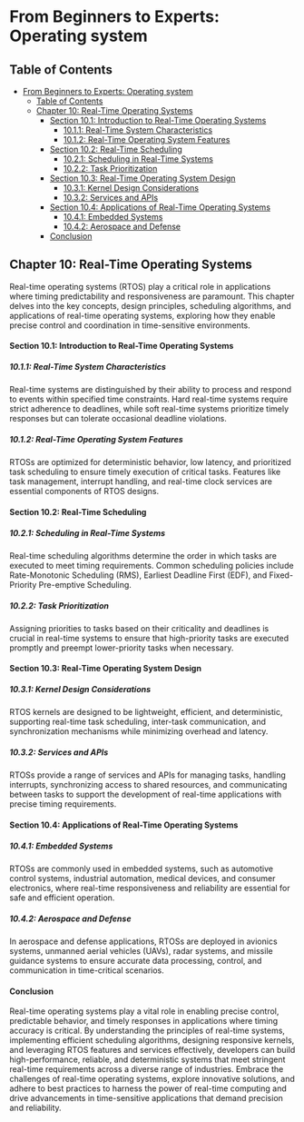 # From Beginners to Experts: Operating system
## Table of Contents
- [From Beginners to Experts: Operating system](#from-beginners-to-experts-operating-system)
  - [Table of Contents](#table-of-contents)
  - [Chapter 10: Real-Time Operating Systems](#chapter-10-real-time-operating-systems)
      - [Section 10.1: Introduction to Real-Time Operating Systems](#section-101-introduction-to-real-time-operating-systems)
        - [10.1.1: Real-Time System Characteristics](#1011-real-time-system-characteristics)
        - [10.1.2: Real-Time Operating System Features](#1012-real-time-operating-system-features)
      - [Section 10.2: Real-Time Scheduling](#section-102-real-time-scheduling)
        - [10.2.1: Scheduling in Real-Time Systems](#1021-scheduling-in-real-time-systems)
        - [10.2.2: Task Prioritization](#1022-task-prioritization)
      - [Section 10.3: Real-Time Operating System Design](#section-103-real-time-operating-system-design)
        - [10.3.1: Kernel Design Considerations](#1031-kernel-design-considerations)
        - [10.3.2: Services and APIs](#1032-services-and-apis)
      - [Section 10.4: Applications of Real-Time Operating Systems](#section-104-applications-of-real-time-operating-systems)
        - [10.4.1: Embedded Systems](#1041-embedded-systems)
        - [10.4.2: Aerospace and Defense](#1042-aerospace-and-defense)
      - [Conclusion](#conclusion)

## Chapter 10: Real-Time Operating Systems

Real-time operating systems (RTOS) play a critical role in applications where timing predictability and responsiveness are paramount. This chapter delves into the key concepts, design principles, scheduling algorithms, and applications of real-time operating systems, exploring how they enable precise control and coordination in time-sensitive environments.

#### Section 10.1: Introduction to Real-Time Operating Systems

##### 10.1.1: Real-Time System Characteristics

Real-time systems are distinguished by their ability to process and respond to events within specified time constraints. Hard real-time systems require strict adherence to deadlines, while soft real-time systems prioritize timely responses but can tolerate occasional deadline violations.

##### 10.1.2: Real-Time Operating System Features

RTOSs are optimized for deterministic behavior, low latency, and prioritized task scheduling to ensure timely execution of critical tasks. Features like task management, interrupt handling, and real-time clock services are essential components of RTOS designs.

#### Section 10.2: Real-Time Scheduling

##### 10.2.1: Scheduling in Real-Time Systems

Real-time scheduling algorithms determine the order in which tasks are executed to meet timing requirements. Common scheduling policies include Rate-Monotonic Scheduling (RMS), Earliest Deadline First (EDF), and Fixed-Priority Pre-emptive Scheduling.

##### 10.2.2: Task Prioritization

Assigning priorities to tasks based on their criticality and deadlines is crucial in real-time systems to ensure that high-priority tasks are executed promptly and preempt lower-priority tasks when necessary.

#### Section 10.3: Real-Time Operating System Design

##### 10.3.1: Kernel Design Considerations

RTOS kernels are designed to be lightweight, efficient, and deterministic, supporting real-time task scheduling, inter-task communication, and synchronization mechanisms while minimizing overhead and latency.

##### 10.3.2: Services and APIs

RTOSs provide a range of services and APIs for managing tasks, handling interrupts, synchronizing access to shared resources, and communicating between tasks to support the development of real-time applications with precise timing requirements.

#### Section 10.4: Applications of Real-Time Operating Systems

##### 10.4.1: Embedded Systems

RTOSs are commonly used in embedded systems, such as automotive control systems, industrial automation, medical devices, and consumer electronics, where real-time responsiveness and reliability are essential for safe and efficient operation.

##### 10.4.2: Aerospace and Defense

In aerospace and defense applications, RTOSs are deployed in avionics systems, unmanned aerial vehicles (UAVs), radar systems, and missile guidance systems to ensure accurate data processing, control, and communication in time-critical scenarios.

#### Conclusion

Real-time operating systems play a vital role in enabling precise control, predictable behavior, and timely responses in applications where timing accuracy is critical. By understanding the principles of real-time systems, implementing efficient scheduling algorithms, designing responsive kernels, and leveraging RTOS features and services effectively, developers can build high-performance, reliable, and deterministic systems that meet stringent real-time requirements across a diverse range of industries. Embrace the challenges of real-time operating systems, explore innovative solutions, and adhere to best practices to harness the power of real-time computing and drive advancements in time-sensitive applications that demand precision and reliability.
